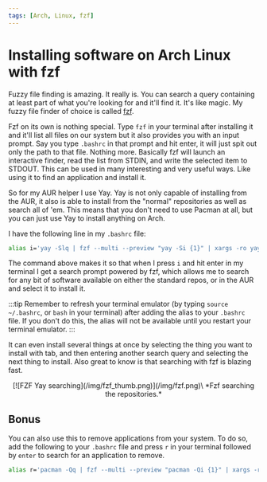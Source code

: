 ```yaml
---
tags: [Arch, Linux, fzf]
---
```


# Installing software on Arch Linux with fzf
Fuzzy file finding is amazing. It really is. You can search a query containing at least part of what you're looking for and it'll find it. It's like magic. My fuzzy file finder of choice is called [fzf](https://github.com/junegunn/fzf).

Fzf on its own is nothing special. Type `fzf` in your terminal after installing it and it'll list all files on our system but it also provides you with an input prompt. Say you type `.bashrc` in that prompt and hit enter, it will just spit out only the path to that file. Nothing more. Basically fzf will launch an interactive finder, read the list from STDIN, and write the selected item to STDOUT. This can be used in many interesting and very useful ways. Like using it to find an application and install it.

So for my AUR helper I use Yay. Yay is not only capable of installing from the AUR, it also is able to install from the "normal" repositories as well as search all of 'em. This means that you don't need to use Pacman at all, but you can just use Yay to install anything on Arch. 

I have the following line in my `.bashrc` file:
```bash
alias i='yay -Slq | fzf --multi --preview "yay -Si {1}" | xargs -ro yay -S'
```

The command above makes it so that when I press `i` and hit enter in my terminal I get a search prompt powered by fzf, which allows me to search for any bit of software available on either the standard repos, or in the AUR and select it to install it. 

:::tip
Remember to refresh your terminal emulator (by typing `source ~/.bashrc`, or `bash` in your terminal) after adding the alias to your `.bashrc` file. If you don't do this, the alias will not be available until you restart your terminal emulator.
:::

It can even install several things at once by selecting the thing you want to install with tab, and then entering another search query and selecting the next thing to install. Also great to know is that searching with fzf is blazing fast.

<center>
[![FZF Yay searching](/img/fzf_thumb.png)](/img/fzf.png)\
*Fzf searching the repositories.*
</center>

## Bonus
You can also use this to remove applications from your system. To do so, add the following to your `.bashrc` file and press `r` in your terminal followed by `enter` to search for an application to remove.

```bash
alias r='pacman -Qq | fzf --multi --preview "pacman -Qi {1}" | xargs -ro sudo pacman -Rns'
```